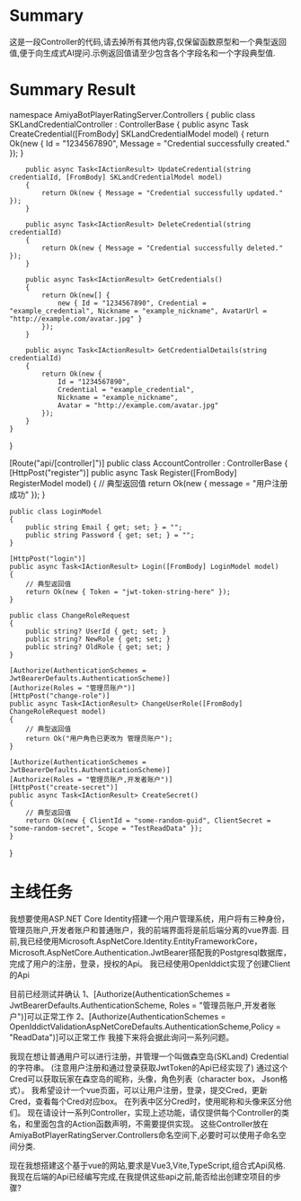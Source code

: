 # Summary

这是一段Controller的代码,请去掉所有其他内容,仅保留函数原型和一个典型返回值,便于向生成式AI提问.示例返回值请至少包含各个字段名和一个字段典型值.

# Summary Result

namespace AmiyaBotPlayerRatingServer.Controllers
{
    public class SKLandCredentialController : ControllerBase
    {
        public async Task<IActionResult> CreateCredential([FromBody] SKLandCredentialModel model)
        {
            return Ok(new { Id = "1234567890", Message = "Credential successfully created." });
        }

        public async Task<IActionResult> UpdateCredential(string credentialId, [FromBody] SKLandCredentialModel model)
        {
            return Ok(new { Message = "Credential successfully updated." });
        }

        public async Task<IActionResult> DeleteCredential(string credentialId)
        {
            return Ok(new { Message = "Credential successfully deleted." });
        }

        public async Task<IActionResult> GetCredentials()
        {
            return Ok(new[] { 
                new { Id = "1234567890", Credential = "example_credential", Nickname = "example_nickname", AvatarUrl = "http://example.com/avatar.jpg" } 
            });
        }

        public async Task<IActionResult> GetCredentialDetails(string credentialId)
        {
            return Ok(new { 
                Id = "1234567890", 
                Credential = "example_credential", 
                Nickname = "example_nickname", 
                Avatar = "http://example.com/avatar.jpg" 
            });
        }
    }
}

[Route("api/[controller]")]
public class AccountController : ControllerBase
{
     [HttpPost("register")]
    public async Task<IActionResult> Register([FromBody] RegisterModel model)
    {
        // 典型返回值
        return Ok(new { message = "用户注册成功" });
    }

    public class LoginModel
    {
        public string Email { get; set; } = "";
        public string Password { get; set; } = "";
    }

    [HttpPost("login")]
    public async Task<IActionResult> Login([FromBody] LoginModel model)
    {
        // 典型返回值
        return Ok(new { Token = "jwt-token-string-here" });
    }

    public class ChangeRoleRequest
    {
        public string? UserId { get; set; }
        public string? NewRole { get; set; }
        public string? OldRole { get; set; }
    }

    [Authorize(AuthenticationSchemes = JwtBearerDefaults.AuthenticationScheme)]
    [Authorize(Roles = "管理员账户")]
    [HttpPost("change-role")]
    public async Task<IActionResult> ChangeUserRole([FromBody] ChangeRoleRequest model)
    {
        // 典型返回值
        return Ok("用户角色已更改为 管理员账户");
    }

    [Authorize(AuthenticationSchemes = JwtBearerDefaults.AuthenticationScheme)]
    [Authorize(Roles = "管理员账户,开发者账户")]
    [HttpPost("create-secret")]
    public async Task<IActionResult> CreateSecret()
    {
        // 典型返回值
        return Ok(new { ClientId = "some-random-guid", ClientSecret = "some-random-secret", Scope = "TestReadData" });
    }
}


# 主线任务

我想要使用ASP.NET Core Identity搭建一个用户管理系统，用户将有三种身份，管理员账户,开发者账户和普通账户，我的前端界面将是前后端分离的vue界面.
目前,我已经使用Microsoft.AspNetCore.Identity.EntityFrameworkCore，Microsoft.AspNetCore.Authentication.JwtBearer搭配我的Postgresql数据库，完成了用户的注册，登录，授权的Api。
我已经使用OpenIddict实现了创建Client的Api

目前已经测试并确认
1、[Authorize(AuthenticationSchemes = JwtBearerDefaults.AuthenticationScheme, Roles = "管理员账户,开发者账户")]可以正常工作
2、[Authorize(AuthenticationSchemes = OpenIddictValidationAspNetCoreDefaults.AuthenticationScheme,Policy = "ReadData")]可以正常工作
我接下来将会据此询问一系列问题。

我现在想让普通用户可以进行注册，并管理一个叫做森空岛(SKLand) Credential的字符串。
(注意用户注册和通过登录获取JwtToken的Api已经实现了)
通过这个Cred可以获取玩家在森空岛的昵称，头像，角色列表（character box， Json格式）。
我希望设计一个vue页面，可以让用户注册，登录，提交Cred，更新Cred，查看每个Cred对应box。
在列表中区分Cred时，使用昵称和头像来区分他们。
现在请设计一系列Controller，实现上述功能，请仅提供每个Controller的类名，和里面包含的Action函数声明，不需要提供实现。
这些Controller放在AmiyaBotPlayerRatingServer.Controllers命名空间下,必要时可以使用子命名空间分类.

现在我想搭建这个基于vue的网站,要求是Vue3,Vite,TypeScript,组合式Api风格.
我现在后端的Api已经编写完成,在我提供这些api之前,能否给出创建空项目的步骤?

